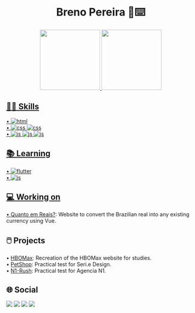 <h1 align="center">Breno Pereira 👤⌨️</h1>

<div align="center">
  <a href="https://brenopereira.com">
  <img height="160em" src="https://github-readme-stats.vercel.app/api?username=brenoeddye&show_icons=true&theme=nord&include_all_commits=true&count_private=true"/>
  <img height="160em" src="https://github-readme-stats.vercel.app/api/top-langs/?username=brenoeddye&layout=compact&langs_count=7&theme=nord"/>
</div>

## 🤹🏻 Skills
• ![html](https://img.shields.io/badge/HTML-UX/UI-red)<br>
• ![css](https://img.shields.io/badge/CSS-Sass-success) ![css](https://img.shields.io/badge/CSS-bootstrap-purple)<br>
• ![js](https://img.shields.io/badge/JS-Vue-green) ![js](https://img.shields.io/badge/JS-Node-yellow) ![js](https://img.shields.io/badge/JS-JQuery-brown)

## 📚 Learning
• ![flutter](https://img.shields.io/badge/Mobile-flutter-blue)<br>
• ![js](https://img.shields.io/badge/JS-React-yellow)

## 💻 Working on
• [Quanto em Reais?](https://github.com/brenoeddye/quanto-em-reais): Website to convert the Brazilian real into any existing currency using Vue.

## 🖱️ Projects
• [HBOMax](https://github.com/brenoeddye/HBOMax): Recreation of the HBOMax website for studies. <br>
• [PetShop](https://github.com/brenoeddye/petshop-website): Practical test for Seri.e Design. <br>
• [N1-Rush](https://github.com/brenoeddye/N1-Seletiva): Practical test for Agencia N1.

## 🌐 Social
  <div> 
  <a href="https://instagram.com/brenoeddye" target="_blank"><img src="https://img.shields.io/badge/-Instagram-%23E4405F?style=for-the-badge&logo=instagram&logoColor=white" target="_blank"></a>
  <a href = "mailto:brenopereira856@gmail.com"><img src="https://img.shields.io/badge/Gmail-D14836?style=for-the-badge&logo=gmail&logoColor=white" target="_blank"></a>
  <a href="https://www.linkedin.com/in/brenoeddye" target="_blank"><img src="https://img.shields.io/badge/-LinkedIn-%230077B5?style=for-the-badge&logo=linkedin&logoColor=white" target="_blank"></a> 
  <a href="https://brenopereira.com" target="_blank"><img src="https://img.shields.io/badge/Blogger-FF5722?style=for-the-badge&logo=blogger&logoColor=white" target="_blank"></a> 
</div>

